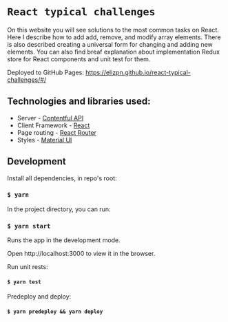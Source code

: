 # `React typical challenges`

On this website you will see solutions to the most common tasks on React. Here I describe how to add add, remove, and modify array elements. There is also described creating a universal form for changing and adding new elements.
You can also find breaf explanation about implementation Redux store for React components and unit test for them.

Deployed to GitHub Pages: https://elizpn.github.io/react-typical-challenges/#/


## Technologies and libraries used: 

-  Server - [Contentful API](https://www.contentful.com/)
-  Client Framework - [React](https://reactjs.org)
-  Page routing - [React Router](https://reactrouter.com/)
-  Styles - [Material UI](https://mui.com/) 


## Development

Install all dependencies, in repo's root:

### `$ yarn`

In the project directory, you can run:

### `$ yarn start`

Runs the app in the development mode.

Open http://localhost:3000 to view it in the browser.

Run unit rests:

#### `$ yarn test`

Predeploy and deploy:

#### `$ yarn predeploy && yarn deploy`

